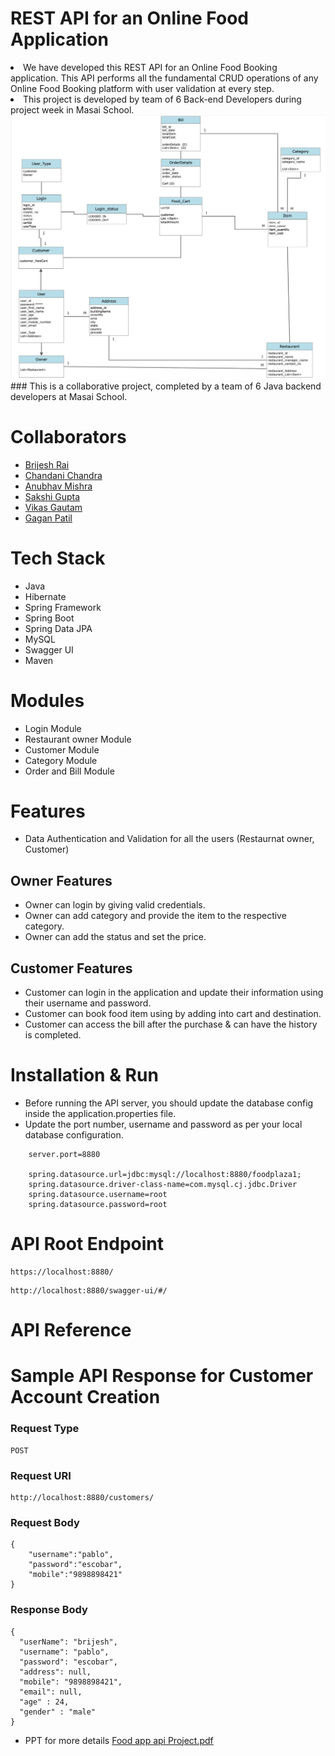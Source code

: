 # REST API for an Online Food Application
<li>We have developed this REST API for an Online Food Booking application. This API performs
  all the fundamental CRUD operations of any Online Food Booking platform with user validation at every step.</li>
<li>This project is developed by team of 6 Back-end Developers during project week in Masai School.</li>

<img src="https://github.com/roshan93190/Online_Food_Application/blob/main/ER_Digram.png" />
### This is a collaborative project, completed by a team of 6 Java backend developers at Masai School.

# Collaborators

- [Brijesh Rai](https://github.com/itsme-brijeshrai)
- [Chandani Chandra](https://github.com/Chandani99)
- [Anubhav Mishra](https://github.com/anubhav4968)
- [Sakshi Gupta](https://github.com/sakshi611)
- [Vikas Gautam](https://github.com/itsme-brijeshrai)
- [Gagan Patil](https://github.com/gaganpatil1995)

# Tech Stack
- Java
- Hibernate
- Spring Framework
- Spring Boot
- Spring Data JPA
- MySQL
- Swagger UI
- Maven

# Modules

- Login Module
- Restaurant owner Module
- Customer Module
- Category Module
- Order and Bill Module

# Features

- Data Authentication and Validation for all the users (Restaurnat owner, Customer)

## Owner Features
- Owner can login by giving valid credentials.
- Owner can add category and provide the item to the respective category. 
- Owner can add the status and set the price.


## Customer Features
- Customer can login in the application and update their information using their username and password.
- Customer can book food item using by adding into cart and destination.
- Customer can access the bill after the purchase & can have the history is completed.


# Installation & Run
 - Before running the API server, you should update the database config inside the application.properties file.
- Update the port number, username and password as per your local database configuration.

```
    server.port=8880

    spring.datasource.url=jdbc:mysql://localhost:8880/foodplaza1;
    spring.datasource.driver-class-name=com.mysql.cj.jdbc.Driver
    spring.datasource.username=root
    spring.datasource.password=root
```

# API Root Endpoint
```
https://localhost:8880/
```
```
http://localhost:8880/swagger-ui/#/
```
# API Reference



# Sample API Response for Customer Account Creation
### Request Type
```
POST
```

### Request URI
```
http://localhost:8880/customers/
```

### Request Body
```
{
    "username":"pablo",
    "password":"escobar",
    "mobile":"9898898421"
}
```
### Response Body

```
{
  "userName": "brijesh",
  "username": "pablo",
  "password": "escobar",
  "address": null,
  "mobile": "9898898421",
  "email": null,
  "age" : 24,
  "gender" : "male"
}
```

- PPT for more details
[Food app api Project.pdf](https://github.com/itsme-brijeshrai/OnlineFoodPlaza/blob/master/OnlineFoodPlaza.pdf)

